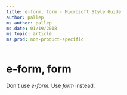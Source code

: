 ```yaml
---
title: e-form, form - Microsoft Style Guide
author: pallep
ms.author: pallep
ms.date: 01/19/2018
ms.topic: article
ms.prod: non-product-specific
---
```


# e-form, form

Don't use *e-form.* Use *form* instead. 

